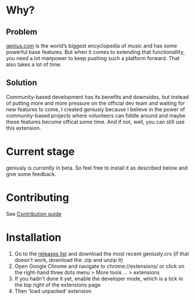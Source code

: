 # Why?
## Problem
[genius.com](http://genius.com) is the world’s biggest encyclopedia of music and has some powerful base features. But when it comes to extending that functionallity, you need a lot manpower to keep pushing such a platform forward. That also takes a lot of time. 

## Solution
Community-based development has its benefits and downsides, but instead of putting more and more pressure on the official dev team and waiting for new features to come, I created geniusly because I believe in the power of community-based projects where volunteers can fiddle around and maybe these features become offical some time. And if not, well, you can still use this extension.

# Current stage
geniusly is currently in beta. So feel free to install it as described below and give some feedback.

# Contributing
See [Contribution guide](CONTRIBUTING.md)

# Installation
1. Go to the [releases list](https://github.com/shaedrich/geniusly/releases) and download the most recent geniusly.crx (if that doesn't work, download the .zip and unzip it)
2. Open Google Chrome and navigate to chrome://extensions/ or click on the right-hand three dots menu > More&nbsp;tools&nbsp;… > extensions
3. If you hadn't done it yet, enable the developer mode, which is a tick in the top right of the extensions page
4. Then ‘load unpacked’ extension
